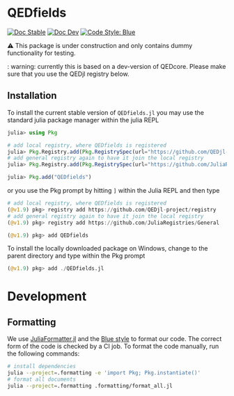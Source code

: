 # QEDfields

[![Doc Stable](https://img.shields.io/badge/docs-stable-blue.svg)](https://qedjl-project.github.io/QEDfields.jl/main)
[![Doc Dev](https://img.shields.io/badge/docs-dev-blue.svg)](https://qedjl-project.github.io/QEDfields.jl/dev)
[![Code Style: Blue](https://img.shields.io/badge/code%20style-blue-4495d1.svg)](https://github.com/invenia/BlueStyle)

:warning: This package is under construction and only contains dummy functionality for testing.

: warning: currently this is based on a dev-version of QEDcore. Please make sure that you use the QEDjl registry below.

## Installation

To install the current stable version of `QEDfields.jl` you may use the standard julia package manager within the julia REPL

```julia
julia> using Pkg

# add local registry, where QEDfields is registered
julia> Pkg.Registry.add(Pkg.RegistrySpec(url="https://github.com/QEDjl-project/registry"))
# add general registry again to have it join the local registry
julia> Pkg.Registry.add(Pkg.RegistrySpec(url="https://github.com/JuliaRegistries/General"))

julia> Pkg.add("QEDfields")
```

or you use the Pkg prompt by hitting `]` within the Julia REPL and then type

```julia
# add local registry, where QEDfields is registered
(@v1.9) pkg> registry add https://github.com/QEDjl-project/registry
# add general registry again to have it join the local registry
(@v1.9) pkg> registry add https://github.com/JuliaRegistries/General

(@v1.9) pkg> add QEDfields
```

To install the locally downloaded package on Windows, change to the parent directory and type within the Pkg prompt

```julia
(@v1.9) pkg> add ./QEDfields.jl
```

# Development

## Formatting

We use [JuliaFormatter.jl](https://domluna.github.io/JuliaFormatter.jl/dev/) and the [Blue style](https://github.com/invenia/BlueStyle) to format our code. The correct form of the code is checked by a CI job. To format the code manually, run the following commands:

```bash
# install dependencies
julia --project=.formatting -e 'import Pkg; Pkg.instantiate()'
# format all documents
julia --project=.formatting .formatting/format_all.jl
```
